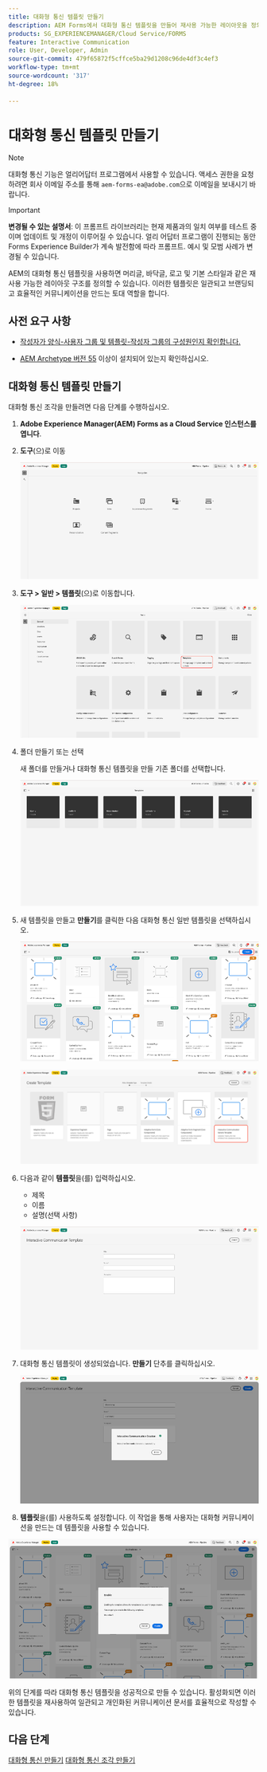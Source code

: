```yaml
---
title: 대화형 통신 템플릿 만들기
description: AEM Forms에서 대화형 통신 템플릿을 만들어 재사용 가능한 레이아웃을 정의하고, 브랜드 일관성을 보장하고, 개인화된 데이터 기반 커뮤니케이션의 생성을 간소화합니다.
products: SG_EXPERIENCEMANAGER/Cloud Service/FORMS
feature: Interactive Communication
role: User, Developer, Admin
source-git-commit: 479f65872f5cffce5ba29d1208c96de4df3c4ef3
workflow-type: tm+mt
source-wordcount: '317'
ht-degree: 18%

---
```


# 대화형 통신 템플릿 만들기

>[!NOTE]
>
> 대화형 통신 기능은 얼리어답터 프로그램에서 사용할 수 있습니다. 액세스 권한을 요청하려면 회사 이메일 주소를 통해 `aem-forms-ea@adobe.com`으로 이메일을 보내시기 바랍니다.

>[!IMPORTANT]
>
> **변경될 수 있는 설명서**: 이 프롬프트 라이브러리는 현재 제품과의 일치 여부를 테스트 중이며 업데이트 및 개정이 이루어질 수 있습니다. 얼리 어답터 프로그램이 진행되는 동안 Forms Experience Builder가 계속 발전함에 따라 프롬프트. 예시 및 모범 사례가 변경될 수 있습니다.

AEM의 대화형 통신 템플릿을 사용하면 머리글, 바닥글, 로고 및 기본 스타일과 같은 재사용 가능한 레이아웃 구조를 정의할 수 있습니다. 이러한 템플릿은 일관되고 브랜딩되고 효율적인 커뮤니케이션을 만드는 토대 역할을 합니다.

## 사전 요구 사항

* [작성자가 양식-사용자 그룹 및 템플릿-작성자 그룹의 구성원인지 확인합니다.](/help/forms/setup-forms-cloud-service.md#configure-users)

* [AEM Archetype 버전 55](https://github.com/adobe/aem-project-archetype) 이상이 설치되어 있는지 확인하십시오.

## 대화형 통신 템플릿 만들기

대화형 통신 조각을 만들려면 다음 단계를 수행하십시오.

1. **Adobe Experience Manager(AEM) Forms as a Cloud Service 인스턴스를 엽니다**.

1. **도구**(으)로 이동

   ![IC 문서 찾기](/help/forms/interactive-communication/assets/aem.png)

1. **도구 > 일반 > 템플릿**(으)로 이동합니다.

   ![IC 문서 찾기](/help/forms/interactive-communication/assets/template.png)

1. 폴더 만들기 또는 선택

   새 폴더를 만들거나 대화형 통신 템플릿을 만들 기존 폴더를 선택합니다.

   ![IC 문서 찾기](/help/forms/interactive-communication/assets/choosefolder.png)

1. 새 템플릿을 만들고 **만들기**&#x200B;를 클릭한 다음 대화형 통신 일반 템플릿을 선택하십시오.

   ![IC 문서 찾기](/help/forms/interactive-communication/assets/create1.png)

   ![IC 문서 찾기](/help/forms/interactive-communication/assets/choose.png)

1. 다음과 같이 **템플릿**&#x200B;을(를) 입력하십시오.

   * 제목
   * 이름
   * 설명(선택 사항)

   ![IC 문서 찾기](/help/forms/interactive-communication/assets/create2.png)

1. 대화형 통신 템플릿이 생성되었습니다. **만들기** 단추를 클릭하십시오.

   ![IC 문서 찾기](/help/forms/interactive-communication/assets/enabled.png)

1. **템플릿**&#x200B;을(를) 사용하도록 설정합니다. 이 작업을 통해 사용자는 대화형 커뮤니케이션을 만드는 데 템플릿을 사용할 수 있습니다.

![IC 문서 찾기](/help/forms/interactive-communication/assets/enable.png)

위의 단계를 따라 대화형 통신 템플릿을 성공적으로 만들 수 있습니다. 활성화되면 이러한 템플릿을 재사용하여 일관되고 개인화된 커뮤니케이션 문서를 효율적으로 작성할 수 있습니다.

## 다음 단계

[대화형 통신 만들기](/help/forms/interactive-communication/create-interactive-communication.md)
[대화형 통신 조각 만들기](/help/forms/interactive-communication/create-interactive-communication-fragment.md)
